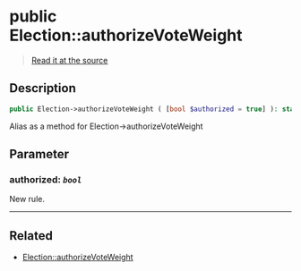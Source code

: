 # public Election::authorizeVoteWeight

> [Read it at the source](https://github.com/julien-boudry/Condorcet/blob/master/src/Election.php#L99)

## Description    

```php
public Election->authorizeVoteWeight ( [bool $authorized = true] ): static
```

Alias as a method for Election->authorizeVoteWeight

## Parameter

### **authorized:** *`bool`*   
New rule.    

---------------------------------------

## Related

* [Election::authorizeVoteWeight](/Docs/api-reference/Election%20Class/Election--authorizeVoteWeight.md)    

